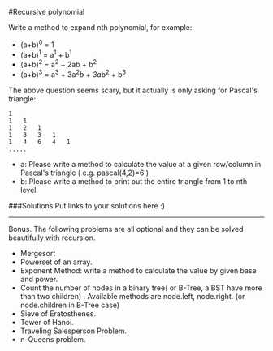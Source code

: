 #Recursive polynomial

Write a method to expand nth polynomial, for example:
- (a+b)<sup>0</sup> = 1
- (a+b)<sup>1</sup> = a<sup>1</sup> + b<sup>1</sup>
- (a+b)<sup>2</sup> = a<sup>2</sup> + 2ab + b<sup>2</sup>
- (a+b)<sup>3</sup> = a<sup>3</sup> + 3a<sup>2</sup>*b + 3a*b<sup>2</sup> + b<sup>3</sup>

The above question seems scary, but it actually is only asking for Pascal's triangle:

```
1
1   1
1   2   1
1   3   3   1
1   4   6   4   1
.....
```

* a: Please write a method to calculate the value at a given row/column in Pascal's triangle ( e.g. pascal(4,2)=6 )
* b: Please write a method to print out the entire triangle from 1 to nth level.


###Solutions
Put links to your solutions here :)


----------------------
Bonus. The following problems are all optional and they can be solved beautifully with recursion.

- Mergesort
- Powerset of an array.
- Exponent Method: write a method to calculate the value by given base and power.
- Count the number of nodes in a binary tree( or B-Tree, a BST have more than two children) . Available methods are node.left, node.right.  (or node.children in B-Tree case)
- Sieve of Eratosthenes.
- Tower of Hanoi.
- Traveling Salesperson Problem.
- n-Queens problem.